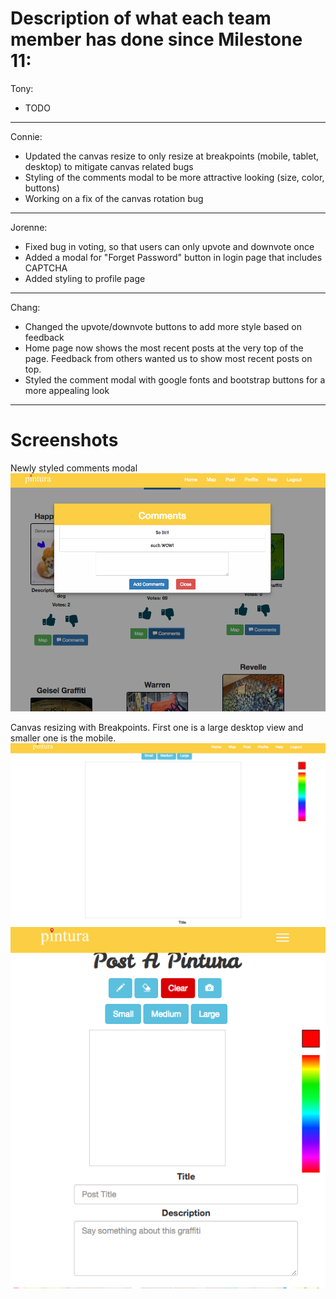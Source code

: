 # Description of what each team member has done since Milestone 11:

Tony:
- TODO

---

Connie:
- Updated the canvas resize to only resize at breakpoints (mobile, tablet, desktop) to mitigate canvas related bugs
- Styling of the comments modal to be more attractive looking (size, color, buttons)
- Working on a fix of the canvas rotation bug 

---

Jorenne:
- Fixed bug in voting, so that users can only upvote and downvote once
- Added a modal for "Forget Password" button in login page that includes CAPTCHA
- Added styling to profile page

---

Chang:
- Changed the upvote/downvote buttons to add more style based on feedback
- Home page now shows the most recent posts at the very top of the page. Feedback from others wanted us to show most recent posts on top.
- Styled the comment modal with google fonts and bootstrap buttons for a more appealing look

---

# Screenshots 
Newly styled comments modal
![alt_tag](/images/milestone13_connie.jpg)

Canvas resizing with Breakpoints. First one is a large desktop view and smaller one is the mobile.
![alt_tag](/images/milestone13_connie2.jpg)
![alt_tag](/images/milestone13_connie3.jpg)
